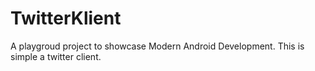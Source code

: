 # TwitterKlient
A playgroud project to showcase Modern Android Development. This is simple a twitter client.

